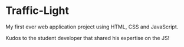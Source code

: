 # Traffic-Light

My first ever web application project using HTML, CSS and JavaScript. 

Kudos to the student developer that shared his expertise on the JS! 
